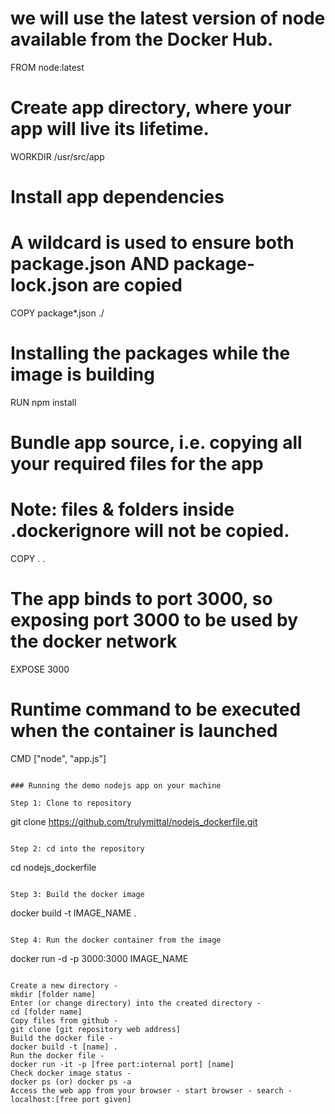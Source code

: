 # we will use the latest version of node available from the Docker Hub.
FROM node:latest

# Create app directory, where your app will live its lifetime.
WORKDIR /usr/src/app

# Install app dependencies
# A wildcard is used to ensure both package.json AND package-lock.json are copied
COPY package*.json ./

# Installing the packages while the image is building
RUN npm install

# Bundle app source, i.e. copying all your required files for the app
# Note: files & folders inside .dockerignore will not be copied.
COPY . .

# The app binds to port 3000, so exposing port 3000 to be used by the docker network
EXPOSE 3000

# Runtime command to be executed when the container is launched
CMD ["node", "app.js"]
```

### Running the demo nodejs app on your machine

Step 1: Clone to repository 

```
git clone https://github.com/trulymittal/nodejs_dockerfile.git
```

Step 2: cd into the repository 

```
cd nodejs_dockerfile
```

Step 3: Build the docker image

```
docker build -t IMAGE_NAME .
```

Step 4: Run the docker container from the image

```
docker run -d -p 3000:3000 IMAGE_NAME
```

Create a new directory - 
mkdir [folder name]
Enter (or change directory) into the created directory - 
cd [folder name]
Copy files from github - 
git clone [git repository web address]
Build the docker file - 
docker build -t [name] .
Run the docker file - 
docker run -it -p [free port:internal port] [name] 
Check docker image status - 
docker ps (or) docker ps -a
Access the web app from your browser - start browser - search - 
localhost:[free port given]
